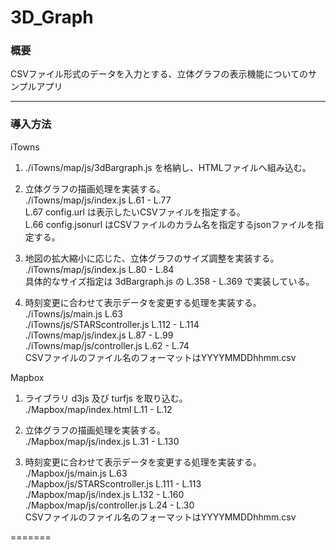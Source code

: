 # 3D_Graph
### 概要

CSVファイル形式のデータを入力とする、立体グラフの表示機能についてのサンプルアプリ

------------

### 導入方法

iTowns

1. ./iTowns/map/js/3dBargraph.js を格納し、HTMLファイルへ組み込む。

2. 立体グラフの描画処理を実装する。  
     ./iTowns/map/js/index.js L.61 - L.77  
     L.67 config.url は表示したいCSVファイルを指定する。  
     L.66 config.jsonurl はCSVファイルのカラム名を指定するjsonファイルを指定する。

3. 地図の拡大縮小に応じた、立体グラフのサイズ調整を実装する。  
     ./iTowns/map/js/index.js L.80 - L.84  
     具体的なサイズ指定は 3dBargraph.js の L.358 - L.369 で実装している。

4. 時刻変更に合わせて表示データを変更する処理を実装する。  
     ./iTowns/js/main.js L.63  
     ./iTowns/js/STARScontroller.js L.112 - L.114  
     ./iTowns/map/js/index.js L.87 - L.99  
     ./iTowns/map/js/controller.js L.62 - L.74  
       CSVファイルのファイル名のフォーマットはYYYYMMDDhhmm.csv


Mapbox

1. ライブラリ d3js 及び turfjs を取り込む。  
     ./Mapbox/map/index.html L.11 - L.12

2. 立体グラフの描画処理を実装する。  
     ./Mapbox/map/js/index.js L.31 - L.130

3. 時刻変更に合わせて表示データを変更する処理を実装する。  
     ./Mapbox/js/main.js L.63  
     ./Mapbox/js/STARScontroller.js L.111 - L.113  
     ./Mapbox/map/js/index.js L.132 - L.160  
     ./Mapbox/map/js/controller.js L.24 - L.30  
       CSVファイルのファイル名のフォーマットはYYYYMMDDhhmm.csv

=======
